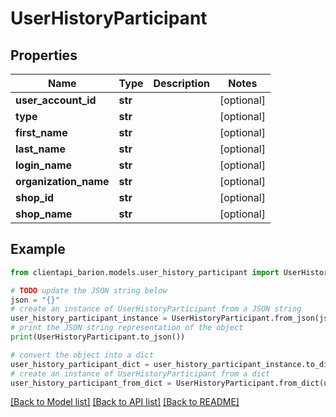 # UserHistoryParticipant


## Properties

Name | Type | Description | Notes
------------ | ------------- | ------------- | -------------
**user_account_id** | **str** |  | [optional] 
**type** | **str** |  | [optional] 
**first_name** | **str** |  | [optional] 
**last_name** | **str** |  | [optional] 
**login_name** | **str** |  | [optional] 
**organization_name** | **str** |  | [optional] 
**shop_id** | **str** |  | [optional] 
**shop_name** | **str** |  | [optional] 

## Example

```python
from clientapi_barion.models.user_history_participant import UserHistoryParticipant

# TODO update the JSON string below
json = "{}"
# create an instance of UserHistoryParticipant from a JSON string
user_history_participant_instance = UserHistoryParticipant.from_json(json)
# print the JSON string representation of the object
print(UserHistoryParticipant.to_json())

# convert the object into a dict
user_history_participant_dict = user_history_participant_instance.to_dict()
# create an instance of UserHistoryParticipant from a dict
user_history_participant_from_dict = UserHistoryParticipant.from_dict(user_history_participant_dict)
```
[[Back to Model list]](../README.md#documentation-for-models) [[Back to API list]](../README.md#documentation-for-api-endpoints) [[Back to README]](../README.md)


